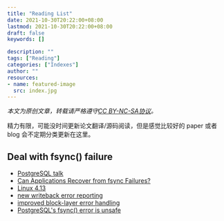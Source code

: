 ```yaml
---
title: "Reading List"
date: 2021-10-30T20:22:00+08:00
lastmod: 2021-10-30T20:22:00+08:00
draft: false
keywords: []

description: ""
tags: ["Reading"]
categories: ["Indexes"]
author: ""
resources:
- name: featured-image
  src: index.jpg
---
```


*本文为原创文章，转载请严格遵守[CC BY-NC-SA协议](https://creativecommons.org/licenses/by-nc-sa/4.0/)。*

<!--more-->

精力有限，可能没时间更新论文翻译/源码阅读，但是感觉比较好的 paper 或者 blog 会不定期分类更新在这里。

## Deal with fsync() failure

- [PostgreSQL talk](https://archive.fosdem.org/2019/schedule/event/postgresql_fsync/)
- [Can Applications Recover from fsync Failures?](https://www.usenix.org/system/files/atc20-rebello.pdf)
- [Linux 4.13](https://kernelnewbies.org/Linux_4.13#Improved_block_layer_and_background_writes_error_handling)
- [new writeback error reporting](https://lwn.net/Articles/724232/)
- [improved block-layer error handling](https://lwn.net/Articles/724307/)
- [PostgreSQL's fsync() error is unsafe](https://www.postgresql.org/message-id/CAMsr+YHh+5Oq4xziwwoEfhoTZgr07vdGG+hu=1adXx59aTeaoQ@mail.gmail.com)




